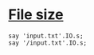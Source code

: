 [1]: http://rosettacode.org/wiki/File_size

# [File size][1]

```perl6
say 'input.txt'.IO.s;
say '/input.txt'.IO.s;
```